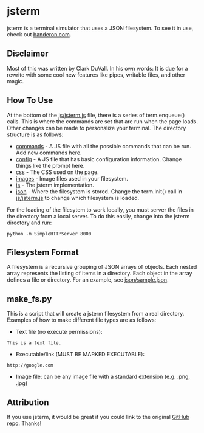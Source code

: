 # jsterm
jsterm is a terminal simulator that uses a JSON filesystem. To see it in use,
check out [banderon.com](http://banderon.com).

## Disclaimer
Most of this was written by Clark DuVall. In his own words: It is due for a rewrite with
some cool new features like pipes, writable files, and other magic.

## How To Use
At the bottom of the [js/jsterm.js](js/jsterm.js) file,
there is a series of term.enqueue() calls. This is where the commands are set
that are run when the page loads. Other changes can be made to personalize your
terminal. The directory structure is as follows:
- [commands](commands) - A JS file with all the possible
  commands that can be run. Add new commands here.
- [config](config) - A JS file that has basic configuration
  information. Change things like the prompt here.
- [css](css) - The CSS used on the page.
- [images](images) - Image files used in your filesystem.
- [js](js) - The jsterm implementation.
- [json](json) - Where the filesystem is stored. Change the
  term.Init() call in [js/jsterm.js](js/jsterm.js) to change
  which filesystem is loaded.

For the loading of the filesytem to work locally, you must server the files in
the directory from a local server. To do this easily, change into the jsterm
directory and run:
```
python -m SimpleHTTPServer 8000
```

## Filesystem Format
A filesystem is a recursive grouping of JSON arrays of objects. Each nested
array represents the listing of items in a directory. Each object in the array
defines a file or directory. For an example, see
[json/sample.json](json/sample.json).

## make_fs.py
This is a script that will create a jsterm filesystem from a real directory.
Examples of how to make different file types are as follows:
- Text file (no execute permissions):

```
This is a text file.
```
- Executable/link (MUST BE MARKED EXECUTABLE):

```
http://google.com
```
- Image file: can be any image file with a standard extension (e.g. .png, .jpg)

## Attribution
If you use jsterm, it would be great if you could link to the original [GitHub repo](https://github.com/clarkduvall/jsterm). Thanks!
